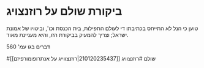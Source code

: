 # ביקורת שולם על רוזנצויג
טוען כי הנל לא התייחס בכתיבתו די לעולם התפילות, בית הכנסת וכו', וביטויו של אמונת ישראל;
וצריך להמעיק בביקורת הזו, והיא מעניינת מאוד.

דברים בגו עמ' 560

#שולם #רוזנצוויג 
[[210120235437|רוזנצווייג על אנתרופומורפיזם]]
